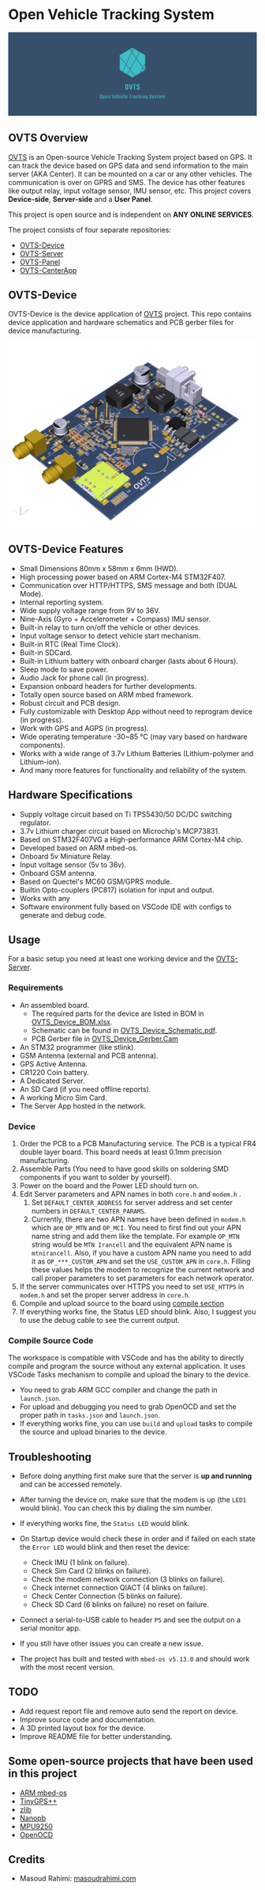 # Open Vehicle Tracking System

![OVTS](./images/banner.png)

## OVTS Overview

[OVTS](https://github.com/Open-VTS) is an Open-source Vehicle Tracking System project based on GPS. It can track the device based on GPS data and send information to the main server (AKA Center). It can be mounted on a car or any other vehicles. The communication is over on GPRS and SMS. The device has other features like output relay, input voltage sensor, IMU sensor, etc. This project covers **Device-side**, **Server-side** and a **User Panel**.

This project is open source and is independent on **ANY ONLINE SERVICES**.

The project consists of four separate repositories:

* [OVTS-Device](https://github.com/Open-VTS/OVTS-Device)
* [OVTS-Server](https://github.com/Open-VTS/OVTS-Server)
* [OVTS-Panel](https://github.com/Open-VTS/OVTS-Panel)
* [OVTS-CenterApp](https://github.com/Open-VTS/OVTS-CenterApp)

## OVTS-Device

OVTS-Device is the device application of [OVTS](https://github.com/Open-VTS) project. This repo contains device application and hardware schematics and PCB gerber files for device manufacturing.

<img src="./images/board-3d.png" width="500"/>

## OVTS-Device Features

* Small Dimensions 80mm x 58mm x 6mm (HWD).
* High processing power based on ARM Cortex-M4 STM32F407.
* Communication over HTTP/HTTPS, SMS message and both (DUAL Mode).
* Internal reporting system.
* Wide supply voltage range from 9V to 36V.
* Nine-Axis (Gyro + Accelerometer + Compass) IMU sensor.
* Built-in relay to turn on/off the vehicle or other devices.
* Input voltage sensor to detect vehicle start mechanism.
* Built-in RTC (Real Time Clock).
* Built-in SDCard.
* Built-in Lithium battery with onboard charger (lasts about 6 Hours).
* Sleep mode to save power.
* Audio Jack for phone call (in progress).
* Expansion onboard headers for further developments.
* Totally open source based on ARM mbed framework.
* Robust circuit and PCB design.
* Fully customizable with Desktop App without need to reprogram device (in progress).
* Work with GPS and AGPS (in progress).
* Wide operating temperature -30~85 °C (may vary based on hardware components).
* Works with a wide range of 3.7v Lithium Batteries (Lithium-polymer and Lithium-ion).
* And many more features for functionality and reliability of the system.

## Hardware Specifications

* Supply voltage circuit based on Ti TPS5430/50 DC/DC switching regulator.
* 3.7v Lithium charger circuit based on Microchip's MCP73831.
* Based on STM32F407VG a High-performance ARM Cortex-M4 chip.
* Developed based on ARM mbed-os.
* Onboard 5v Miniature Relay.
* Input voltage sensor (5v to 36v).
* Onboard GSM antenna.
* Based on Quectel's MC60 GSM/GPRS module.
* Builtin Opto-couplers (PC817) isolation for input and output.
* Works with any
* Software environment fully based on VSCode IDE with configs to generate and debug code.

## Usage

For a basic setup you need at least one working device and the [OVTS-Server](https://github.com/Open-VTS/OVTS-Server).

### Requirements

* An assembled board.
  * The required parts for the device are listed in BOM in [OVTS_Device_BOM.xlsx](./manufacturing/OVTS_Device_BOM.xlsx).
  * Schematic can be found in [OVTS_Device_Schematic.pdf](./manufacturing/OVTS_Device_Schematic.pdf).
  * PCB Gerber file in [OVTS_Device_Gerber.Cam](./manufacturing/OVTS_Device_Gerber.Cam)
* An STM32 programmer (like stlink).
* GSM Antenna (external and PCB antenna).
* GPS Active Antenna.
* CR1220 Coin battery.
* A Dedicated Server.
* An SD Card (if you need offline reports).
* A working Micro Sim Card.
* The Server App hosted in the network.

### Device

1. Order the PCB to a PCB Manufacturing service. The PCB is a typical FR4 double layer board. This board needs at least 0.1mm precision manufacturing.
2. Assemble Parts (You need to have good skills on soldering SMD components if you want to solder by yourself).
3. Power on the board and the Power LED should turn on.
4. Edit Server parameters and APN names in both `core.h` and `modem.h` .
   1. Set `DEFAULT_CENTER_ADDRESS` for server address and set center numbers in `DEFAULT_CENTER_PARAMS`.
   2. Currently, there are two APN names have been defined in `modem.h` which are `OP_MTN` and `OP_MCI`. You need to first find out your APN name string and add them like the template. For example `OP_MTN` string would be `MTN Irancell` and the equivalent APN name is `mtnirancell`. Also, if you have a custom APN name you need to add it as `OP_***_CUSTOM_APN` and set the `USE_CUSTOM_APN` in `core.h`. Filling these values helps the modem to recognize the current network and call proper parameters to set parameters for each network operator.
5. If the server communicates over HTTPS you need to set `USE_HTTPS` in `modem.h` and set the proper server address in `core.h`.
6. Compile and upload source to the board using [compile section](#Compile-Source-Code)
7. If everything works fine, the Status LED should blink. Also, I suggest you to use the debug cable to see the current output.

### Compile Source Code

The workspace is compatible with VSCode and has the ability to directly compile and program the source without any external application. It uses VSCode Tasks mechanism to compile and upload the binary to the device.

* You need to grab ARM GCC compiler and change the path in `launch.json`.
* For upload and debugging you need to grab OpenOCD and set the proper path in `tasks.json` and `launch.json`.
* If everything works fine, you can use `build` and `upload` tasks to compile the source and upload binaries to the device.

## Troubleshooting

* Before doing anything first make sure that the server is **up and running** and can be accessed remotely.
* After turning the device on, make sure that the modem is up (the `LED1` would blink). You can check this by dialing the sim number.
* If everything works fine, the `Status LED` would blink.
* On Startup device would check these in order and if failed on each state the `Error LED` would blink and then reset the device:
  * Check IMU (1 blink on failure).
  * Check Sim Card (2 blinks on failure).
  * Check the modem network connection (3 blinks on failure).
  * Check internet connection QIACT (4 blinks on failure).
  * Check Center Connection (5 blinks on failure).
  * Check SD Card (6 blinks on failure) no reset on failure.

* Connect a serial-to-USB cable to header `P5` and see the output on a serial monitor app.
* If you still have other issues you can create a new issue.
* The project has built and tested with `mbed-os v5.13.0` and should work with the most recent version.

## TODO

* Add request report file and remove auto send the report on device.
* Improve source code and documentation.
* A 3D printed layout box for the device.
* Improve README file for better understanding.

## Some open-source projects that have been used in this project

* [ARM mbed-os](https://github.com/ARMmbed/mbed-os)
* [TinyGPS++](https://github.com/mikalhart/TinyGPSPlus)
* [zlib](https://github.com/madler/zlib)
* [Nanopb](https://github.com/nanopb/nanopb)
* [MPU9250](https://github.com/FaBoPlatform/FaBo9AXIS-MPU9250-Python)
* [OpenOCD](https://github.com/ntfreak/openocd)

## Credits

* Masoud Rahimi: [masoudrahimi.com](http://masoudrahimi.com)
